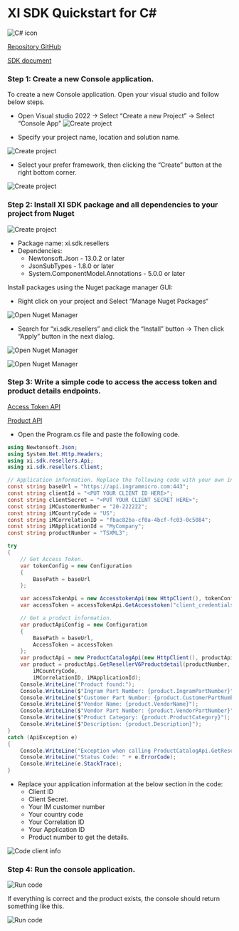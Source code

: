# XI SDK Quickstart for C#

![C# icon](./assets/images/C#-icon.png)

[Repository GitHub](https://github.com/ingrammicro-xvantage/xi-sdk-openapispec)

[SDK document](https://github.com/ingrammicro-xvantage/xi-sdk-resellers-csharp/tree/main/docs)

### Step 1: Create a new Console application.

To create a new Console application. Open your visual studio and follow below steps. 

* Open Visual studio 2022 → Select “Create a new Project” → Select “Console App”
![Create project](./assets/images/quickstart-create-project.png)

* Specify your project name, location and solution name.

![Create project](./assets/images/quickstart-create-project-naming.png)

* Select your prefer framework, then clicking the “Create” button at the right bottom corner.

![Create project](./assets/images/quickstart-create-project-framework.png)

### Step 2: Install XI SDK package and all dependencies to your project from Nuget

![Create project](./assets/images/nuget-icon.png)
* Package name: xi.sdk.resellers
* Dependencies:
    * Newtonsoft.Json - 13.0.2 or later
    * JsonSubTypes - 1.8.0 or later
    * System.ComponentModel.Annotations - 5.0.0 or later

Install packages using the Nuget package manager GUI:
* Right click on your project and Select “Manage Nuget Packages“

![Open Nuget Manager](./assets/images/quickstart-open-nuget-package-maanger.png.png)

* Search for “xi.sdk.resellers” and click the “Install” button → Then click “Apply” button in the next dialog.

![Open Nuget Manager](./assets/images/quickstart-instal-sdk-package.png)

![Open Nuget Manager](./assets/images/quickstart-install-sdk-package-success.png)

### Step 3: Write a simple code to access the access token and product details endpoints.

[Access Token API](https://github.com/ingrammicro-xvantage/xi-sdk-resellers-csharp/blob/main/docs/AccesstokenApi.md#getaccesstoken)

[Product API](https://github.com/ingrammicro-xvantage/xi-sdk-resellers-csharp/blob/main/docs/ProductCatalogApi.md)

* Open the Program.cs file and paste the following code. 

```csharp
using Newtonsoft.Json;
using System.Net.Http.Headers;
using xi.sdk.resellers.Api;
using xi.sdk.resellers.Client;

// Application information. Replace the following code with your own information.
const string baseUrl = "https://api.ingrammicro.com:443";
const string clientId = "<PUT YOUR CLIENT ID HERE>";
const string clientSecret = "<PUT YOUR CLIENT SECRET HERE>";
const string iMCustomerNumber = "20-222222";
const string iMCountryCode = "US";
const string iMCorrelationID = "fbac82ba-cf0a-4bcf-fc03-0c5084";
const string iMApplicationId = "MyCompany";
const string productNumber = "TSXML3";

try
{
    // Get Access Token.
    var tokenConfig = new Configuration
    {
        BasePath = baseUrl
    };

    var accessTokenApi = new AccesstokenApi(new HttpClient(), tokenConfig, new HttpClientHandler());
    var accessToken = accessTokenApi.GetAccesstoken("client_credentials", clientId, clientSecret).AccessToken;

    // Get a product information.
    var productApiConfig = new Configuration
    {
        BasePath = baseUrl,
        AccessToken = accessToken
    };
    var productApi = new ProductCatalogApi(new HttpClient(), productApiConfig, new HttpClientHandler());
    var product = productApi.GetResellerV6Productdetail(productNumber, iMCustomerNumber,
        iMCountryCode,
        iMCorrelationID, iMApplicationId);
    Console.WriteLine("Product found:");
    Console.WriteLine($"Ingram Part Number: {product.IngramPartNumber}");
    Console.WriteLine($"Customer Part Number: {product.CustomerPartNumber}");
    Console.WriteLine($"Vendor Name: {product.VendorName}");
    Console.WriteLine($"Vendor Part Number: {product.VendorPartNumber}");
    Console.WriteLine($"Product Category: {product.ProductCategory}");
    Console.WriteLine($"Description: {product.Description}");
}
catch (ApiException e)
{
    Console.WriteLine("Exception when calling ProductCatalogApi.GetResellerV6Productdetail: " + e.Message);
    Console.WriteLine("Status Code: " + e.ErrorCode);
    Console.WriteLine(e.StackTrace);
}

```

* Replace your application information at the below section in the code:
    * Client ID 
    * Client Secret.
    * Your IM customer number
    * Your country code
    * Your Correlation ID
    * Your Application ID
    * Product number to get the details.

![Code client info](./assets/images/quickstart-code-client-info.png)

### Step 4: Run the console application.

![Run code](./assets/images/quickstart-code-run.png)

If everything is correct and the product exists, the console should return something like this.

![Run code](./assets/images/quickstart-code-run-success.png)

 